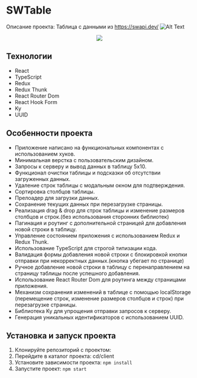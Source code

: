 # SWTable

Описание проекта: Таблица с данными из https://swapi.dev/ 
![Alt Text](../SWTable/client/public/img/dv.png)

<p align="center">
  <img src="../SWTable/client/public/img/dv.png">
</p>

## Технологии

- React
- TypeScript
- Redux
- Redux Thunk
- React Router Dom
- React Hook Form
- Ky
- UUID

## Особенности проекта

- Приложение написано на функциональных компонентах с использованием хуков.
- Минимальная верстка с пользовательским дизайном.
- Запросы к серверу и вывод данных в таблицу 5x10.
- Функционал очистки таблицы и подсказки об отсутствии загруженных данных.
- Удаление строк таблицы с модальным окном для подтверждения.
- Сортировка столбцов таблицы.
- Прелоадер для загрузки данных.
- Сохранение текущих данных при перезагрузке страницы.
- Реализация drag & drop для строк таблицы и изменение размеров столбцов и строк.(без использования сторонних библиотек)
- Пагинация и роутинг с дополнительной страницей для добавления новой строки в таблицу.
- Управление состоянием приложения с использованием Redux и Redux Thunk.
- Использование TypeScript для строгой типизации кода.
- Валидация формы добавления новой строки с блокировкой кнопки отправки при некорректных данных.(кнопка убегает по странице)
- Ручное добавление новой строки в таблицу с перенаправлением на страницу таблицы после успешного добавления.
- Использование React Router Dom для роутинга между страницами приложения.
- Механизм сохранения изменений в таблице с помощью localStorage (перемещение строк, изменение размеров столбцов и строк) при перезагрузке страницы.
- Библиотека Ky для упрощения отправки запросов к серверу.
- Генерация уникальных идентификаторов с использованием UUID.
## Установка и запуск проекта

1. Клонируйте репозиторий с проектом:
2. Перейдите в каталог проекта: cd/client
3. Установите зависимости проекта: ```npm install```
4. Запустите проект: ```npm start```